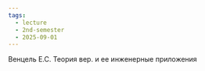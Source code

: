 ```yaml
---
tags:
  - lecture
  - 2nd-semester
  - 2025-09-01
---
```


Венцель Е.С. Теория вер. и ее инженерные приложения
